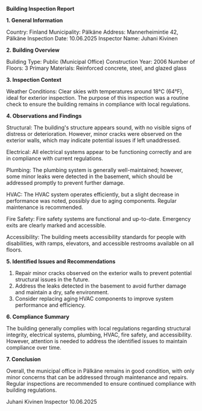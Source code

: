  **Building Inspection Report**

**1. General Information**

Country: Finland
Municipality: Pälkäne
Address: Mannerheimintie 42, Pälkäne
Inspection Date: 10.06.2025
Inspector Name: Juhani Kivinen

**2. Building Overview**

Building Type: Public (Municipal Office)
Construction Year: 2006
Number of Floors: 3
Primary Materials: Reinforced concrete, steel, and glazed glass

**3. Inspection Context**

Weather Conditions: Clear skies with temperatures around 18°C (64°F), ideal for exterior inspection. The purpose of this inspection was a routine check to ensure the building remains in compliance with local regulations.

**4. Observations and Findings**

Structural: The building's structure appears sound, with no visible signs of distress or deterioration. However, minor cracks were observed on the exterior walls, which may indicate potential issues if left unaddressed.

Electrical: All electrical systems appear to be functioning correctly and are in compliance with current regulations.

Plumbing: The plumbing system is generally well-maintained; however, some minor leaks were detected in the basement, which should be addressed promptly to prevent further damage.

HVAC: The HVAC system operates efficiently, but a slight decrease in performance was noted, possibly due to aging components. Regular maintenance is recommended.

Fire Safety: Fire safety systems are functional and up-to-date. Emergency exits are clearly marked and accessible.

Accessibility: The building meets accessibility standards for people with disabilities, with ramps, elevators, and accessible restrooms available on all floors.

**5. Identified Issues and Recommendations**

1. Repair minor cracks observed on the exterior walls to prevent potential structural issues in the future.
2. Address the leaks detected in the basement to avoid further damage and maintain a dry, safe environment.
3. Consider replacing aging HVAC components to improve system performance and efficiency.

**6. Compliance Summary**

The building generally complies with local regulations regarding structural integrity, electrical systems, plumbing, HVAC, fire safety, and accessibility. However, attention is needed to address the identified issues to maintain compliance over time.

**7. Conclusion**

Overall, the municipal office in Pälkäne remains in good condition, with only minor concerns that can be addressed through maintenance and repairs. Regular inspections are recommended to ensure continued compliance with building regulations.

Juhani Kivinen
Inspector
10.06.2025